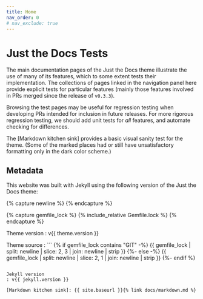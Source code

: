 ```yaml
---
title: Home
nav_order: 0
# nav_exclude: true
---
```


# Just the Docs Tests

The main documentation pages of the Just the Docs theme illustrate the use of many of its features,
which to some extent tests their implementation.
The collections of pages linked in the navigation panel here provide explicit tests for particular features
(mainly those features involved in PRs merged since the release of `v0.3.3`).

Browsing the test pages may be useful for regression testing when developing PRs
intended for inclusion in future releases.
For more rigorous regression testing, we should add unit tests for _all_ features,
and automate checking for differences.
 
The [Markdown kitchen sink] provides a basic visual sanity test
for the theme.
(Some of the marked places had or still have unsatisfactory formatting
only in the dark color scheme.)

## Metadata

This website was built with Jekyll using the following version of the Just the Docs theme:

{% capture newline %}
{% endcapture %}

{% capture gemfile_lock %}
{% include_relative Gemfile.lock %}
{% endcapture %}

Theme version
: v{{ theme.version }}

Theme source
: ```
  {% if gemfile_lock contains "GIT" -%}
  {{ gemfile_lock | split: newline | slice: 2, 3 | join: newline | strip }}
  {%- else -%}
  {{ gemfile_lock | split: newline | slice: 2, 1 | join: newline | strip }}
  {%- endif %}
  ```

Jekyll version
: v{{ jekyll.version }}

[Markdown kitchen sink]: {{ site.baseurl }}{% link docs/markdown.md %}
